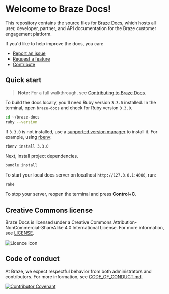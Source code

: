 # Welcome to Braze Docs!

This repository contains the source files for [Braze Docs](http://www.braze.com/docs), which hosts all user, developer, partner, and API documentation for the Braze customer engagement platform.

If you'd like to help improve the docs, you can:

- [Report an issue](https://github.com/braze-inc/braze-docs/issues/new?assignees=&labels=issue&projects=&template=report_an_issue.md&title=)
- [Request a feature](https://github.com/braze-inc/braze-docs/issues/new?assignees=&labels=enhancement&projects=&template=request_a_feature.md&title=)
- [Contribute](https://www.braze.com/docs/contributing/home)

## Quick start

> **Note:** For a full walkthrough, see [Contributing to Braze Docs](https://www.braze.com/docs/contributing/home/).

To build the docs locally, you'll need Ruby version `3.3.0` installed. In the terminal, open `braze-docs` and check for Ruby version `3.3.0`.

```bash
cd ~/braze-docs
ruby --version
```

If `3.3.0` is not installed, use a [supported version manager](https://www.ruby-lang.org/en/documentation/installation/#managers) to install it. For example, using [rbenv](https://github.com/rbenv/rbenv):

```bash
rbenv install 3.3.0
```

Next, install project dependencies.

```bash
bundle install
```

To start your local docs server on localhost `http://127.0.0.1:4000`, run:

```bash
rake
```

To stop your server, reopen the terminal and press **Control**+**C**.

## Creative Commons license

Braze Docs is licensed under a Creative Commons Attribution-NonCommercial-ShareAlike 4.0 International License. For more information, see [LICENSE](./LICENSE).

![Licence Icon](https://i.creativecommons.org/l/by-nc-sa/4.0/88x31.png)

## Code of conduct

At Braze, we expect respectful behavior from both administrators and contributors. For more information, see [CODE_OF_CONDUCT.md](./CODE_OF_CONDUCT.md).

[![Contributor Covenant](https://img.shields.io/badge/Contributor%20Covenant-v1.4%20adopted-ff69b4.svg)](CODE_OF_CONDUCT.md)
